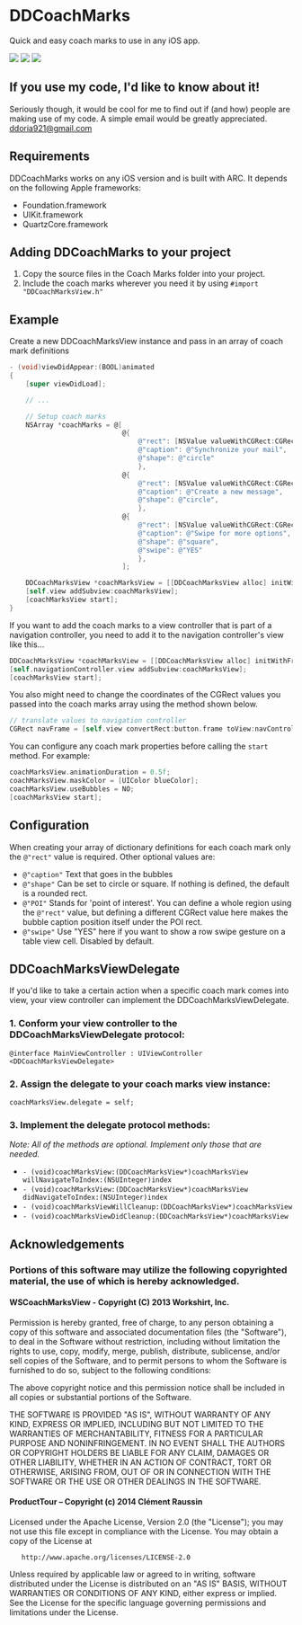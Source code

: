 DDCoachMarks
============

Quick and easy coach marks to use in any iOS app.

![](https://raw.githubusercontent.com/ddoria921/DDCoachMarks/master/Preview%20Images/preview1.png?token=3970871__eyJzY29wZSI6IlJhd0Jsb2I6ZGRvcmlhOTIxL0REQ29hY2hNYXJrcy9tYXN0ZXIvUHJldmlldyBJbWFnZXMvcHJldmlldzEucG5nIiwiZXhwaXJlcyI6MTM5NzMzMjE1NX0%3D--c7460ce128607c4887106c88f0572d75d593dae1)
![](https://raw.githubusercontent.com/ddoria921/DDCoachMarks/master/Preview%20Images/preview2.png?token=3970871__eyJzY29wZSI6IlJhd0Jsb2I6ZGRvcmlhOTIxL0REQ29hY2hNYXJrcy9tYXN0ZXIvUHJldmlldyBJbWFnZXMvcHJldmlldzIucG5nIiwiZXhwaXJlcyI6MTM5NzMzMjE3OH0%3D--436361979e62e3639c427b94c7d6804eab77d38b)
![](https://raw.githubusercontent.com/ddoria921/DDCoachMarks/master/Preview%20Images/preview3.png?token=3970871__eyJzY29wZSI6IlJhd0Jsb2I6ZGRvcmlhOTIxL0REQ29hY2hNYXJrcy9tYXN0ZXIvUHJldmlldyBJbWFnZXMvcHJldmlldzMucG5nIiwiZXhwaXJlcyI6MTM5NzMzMjE5NH0%3D--49ede964615a2980e484ad0ad53a295d5725c72a)

## If you use my code, I'd like to know about it!
Seriously though, it would be cool for me to find out if (and how) people are making use of my code. A simple email would be greatly appreciated.
ddoria921@gmail.com

## Requirements
DDCoachMarks works on any iOS version and is built with ARC. It depends on the following Apple frameworks:

* Foundation.framework
* UIKit.framework
* QuartzCore.framework

## Adding DDCoachMarks to your project

1. Copy the source files in the Coach Marks folder into your project. 
2. Include the coach marks wherever you need it by using `#import "DDCoachMarksView.h"`

## Example
Create a new DDCoachMarksView instance and pass in an array of coach mark definitions

``` objective-c
- (void)viewDidAppear:(BOOL)animated 
{
	[super viewDidLoad];

	// ...

	// Setup coach marks
	NSArray *coachMarks = @[
                            @{
                                @"rect": [NSValue valueWithCGRect:CGRectMake(6, 24, 40, 40)],
                                @"caption": @"Synchronize your mail",
                                @"shape": @"circle"
                                },
                            @{
                                @"rect": [NSValue valueWithCGRect:CGRectMake(275, 24, 40, 40)],
                                @"caption": @"Create a new message",
                                @"shape": @"circle",
                                },
                            @{
                                @"rect": [NSValue valueWithCGRect:CGRectMake(0, 125, 320, 60)],
                                @"caption": @"Swipe for more options",
                                @"shape": @"square",
                                @"swipe": @"YES"
                                },
                            ];

	DDCoachMarksView *coachMarksView = [[DDCoachMarksView alloc] initWithFrame:self.view.bounds coachMarks:coachMarks];
	[self.view addSubview:coachMarksView];
	[coachMarksView start];
}
``` 

If you want to add the coach marks to a view controller that is part of a navigation controller, you need to add it to the navigation controller's view like this...
```objective-c
DDCoachMarksView *coachMarksView = [[DDCoachMarksView alloc] initWithFrame:self.navigationController.view.bounds coachMarks:coachMarks];
[self.navigationController.view addSubview:coachMarksView];
[coachMarksView start];
```

You also might need to change the coordinates of the CGRect values you passed into the coach marks array using the method shown below.
```objective-c
// translate values to navigation controller
CGRect navFrame = [self.view convertRect:button.frame toView:navController.view];
```

You can configure any coach mark properties before calling the `start` method. For example:
```objective-c
coachMarksView.animationDuration = 0.5f;
coachMarksView.maskColor = [UIColor blueColor];
coachMarksView.useBubbles = NO;
[coachMarksView start];
```

## Configuration
When creating your array of dictionary definitions for each coach mark only the `@"rect"` value is required. 
Other optional values are:
* `@"caption"` 
Text that goes in the bubbles
* `@"shape"`
 Can be set to circle or square. If nothing is defined, the default is a rounded rect.
* `@"POI"`
 Stands for 'point of interest'. You can define a whole region using the `@"rect"` value, but defining a different CGRect value here makes the bubble caption position itself under the POI rect.
* `@"swipe"`
 Use "YES" here if you want to show a row swipe gesture on a table view cell. Disabled by default.

## DDCoachMarksViewDelegate

If you'd like to take a certain action when a specific coach mark comes into view, your view controller can implement the DDCoachMarksViewDelegate.

### 1. Conform your view controller to the DDCoachMarksViewDelegate protocol:

`@interface MainViewController : UIViewController <DDCoachMarksViewDelegate>`

### 2. Assign the delegate to your coach marks view instance:

`coachMarksView.delegate = self;`

### 3. Implement the delegate protocol methods:

*Note: All of the methods are optional. Implement only those that are needed.*

- `- (void)coachMarksView:(DDCoachMarksView*)coachMarksView willNavigateToIndex:(NSUInteger)index`
- `- (void)coachMarksView:(DDCoachMarksView*)coachMarksView didNavigateToIndex:(NSUInteger)index`
- `- (void)coachMarksViewWillCleanup:(DDCoachMarksView*)coachMarksView`
- `- (void)coachMarksViewDidCleanup:(DDCoachMarksView*)coachMarksView`

## Acknowledgements
### Portions of this software may utilize the following copyrighted material, the use of which is hereby acknowledged.

#### WSCoachMarksView - Copyright (C) 2013 Workshirt, Inc.

Permission is hereby granted, free of charge, to any person obtaining a copy of this software and associated documentation files (the "Software"), to deal in the Software without restriction, including without limitation the rights to use, copy, modify, merge, publish, distribute, sublicense, and/or sell copies of the Software, and to permit persons to whom the Software is furnished to do so, subject to the following conditions:

The above copyright notice and this permission notice shall be included in all copies or substantial portions of the Software.

THE SOFTWARE IS PROVIDED "AS IS", WITHOUT WARRANTY OF ANY KIND, EXPRESS OR IMPLIED, INCLUDING BUT NOT LIMITED TO THE WARRANTIES OF MERCHANTABILITY, FITNESS FOR A PARTICULAR PURPOSE AND NONINFRINGEMENT. IN NO EVENT SHALL THE AUTHORS OR COPYRIGHT HOLDERS BE LIABLE FOR ANY CLAIM, DAMAGES OR OTHER LIABILITY, WHETHER IN AN ACTION OF CONTRACT, TORT OR OTHERWISE, ARISING FROM, OUT OF OR IN CONNECTION WITH THE SOFTWARE OR THE USE OR OTHER DEALINGS IN THE SOFTWARE.

#### ProductTour –  Copyright (c) 2014 Clément Raussin

Licensed under the Apache License, Version 2.0 (the "License"); you may not use this file except in compliance with the License. You may obtain a copy of the License at

       http://www.apache.org/licenses/LICENSE-2.0

Unless required by applicable law or agreed to in writing, software distributed under the License is distributed on an "AS IS" BASIS, WITHOUT WARRANTIES OR CONDITIONS OF ANY KIND, either express or implied. See the License for the specific language governing permissions and limitations under the License.
